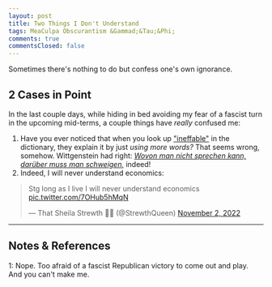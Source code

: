 ```yaml
---
layout: post
title: Two Things I Don't Understand
tags: MeaCulpa Obscurantism &Gammad;&Tau;&Phi;
comments: true
commentsClosed: false
---
```


Sometimes there's nothing to do but confess one's own ignorance.  


## 2 Cases in Point  

In the last couple days, while hiding in bed avoiding my fear of a fascist turn in the
upcoming mid-terms, a couple things have _really_ confused me:  

1. Have you ever noticed that when you look up
   ["ineffable"](https://en.wikipedia.org/wiki/Ineffability) in the dictionary, they
   explain it by just _using more words?_  That seems wrong, somehow.  Wittgenstein had right:
   [_Wovon man nicht sprechen kann, darüber muss man schweigen,_](https://en.wikipedia.org/wiki/Tractatus_Logico-Philosophicus#Proposition_7)
   indeed!
2. Indeed, I will never understand economics:  
<blockquote class="twitter-tweet">
  <p lang="en" dir="ltr">
    Stg long as I live I will never understand economics
    <a href="https://t.co/7OHub5hMqN">pic.twitter.com/7OHub5hMqN</a>
  </p>&mdash; That Sheila Strewth 🏳️‍⚧️ (@StrewthQueen) <a href="https://twitter.com/StrewthQueen/status/1587686455580557312?ref_src=twsrc%5Etfw">November 2, 2022</a>
</blockquote>
<script async src="https://platform.twitter.com/widgets.js"></script>

---

## Notes &amp; References  

<!--
<sup id="fn1a">[[1]](#fn1)</sup>

<a id="fn1">1</a>: ***, ["***"](***), *** [↩](#fn1a)  

<a href="{{ site.baseurl }}/images/***">
  <img src="{{ site.baseurl }}/images/***" width="400" height="***" alt="***" title="***" style="float: right; margin: 3px 3px 3px 3px; border: 1px solid #000000;">
</a>

<iframe width="400" height="224" src="***" allow="accelerometer; encrypted-media; gyroscope; picture-in-picture" allowfullscreen style="float: right; margin: 3px 3px 3px 3px; border: 1px solid #000000;"></iframe>
-->

<a id="fn1">1</a>: Nope.  Too afraid of a fascist Republican victory to come out and play.
And you can't make me.
